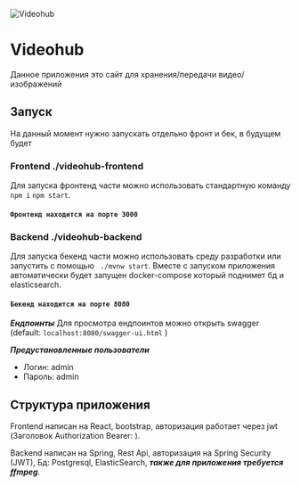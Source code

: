 ![Videohub](https://images.emojiterra.com/google/noto-emoji/animated-emoji/1f976.gif)

# Videohub

Данное приложения это сайт для хранения/передачи видео/изображений

## Запуск

На данный момент нужно запускать отдельно фронт и бек, в будущем будет 

### Frontend ./videohub-frontend
Для запуска фронтенд части можно использовать стандартную команду `npm i` `npm start`.
#### `Фронтенд находится на порте 3000`


### Backend ./videohub-backend
Для запуска бекенд части можно использовать среду разработки или запустить с помощью
 ` ./mvnw start`.  Вместе с запуском приложения автоматически будет запущен docker-compose который поднимет бд и elasticsearch.
 #### `Бекенд находится на порте 8080`
 
 ***Ендпоинты***
 Для просмотра ендпоинтов можно открыть swagger (default: `localhost:8080/swagger-ui.html` )

***Предустановленные пользователи***
- Логин: admin
- Пароль: admin

## Структура приложения
Frontend написан на React, bootstrap, авторизация работает через jwt (Заголовок Authorization Bearer: ).

Backend написан на Spring, Rest Api, авторизация на Spring Security (JWT), Бд: Postgresql, ElasticSearch, ***также для приложения требуется ffmpeg***.

